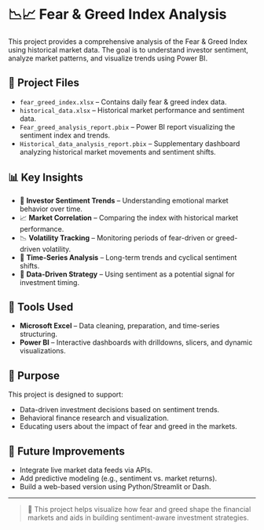 # 📉📈 Fear & Greed Index Analysis

This project provides a comprehensive analysis of the Fear & Greed Index using historical market data. The goal is to understand investor sentiment, analyze market patterns, and visualize trends using Power BI.

## 📁 Project Files

- `fear_greed_index.xlsx` – Contains daily fear & greed index data.
- `historical_data.xlsx` – Historical market performance and sentiment data.
- `Fear_greed_analysis_report.pbix` – Power BI report visualizing the sentiment index and trends.
- `Historical_data_analysis_report.pbix` – Supplementary dashboard analyzing historical market movements and sentiment shifts.

## 📊 Key Insights

- 📌 **Investor Sentiment Trends** – Understanding emotional market behavior over time.
- 📈 **Market Correlation** – Comparing the index with historical market performance.
- 📉 **Volatility Tracking** – Monitoring periods of fear-driven or greed-driven volatility.
- 📅 **Time-Series Analysis** – Long-term trends and cyclical sentiment shifts.
- 🧠 **Data-Driven Strategy** – Using sentiment as a potential signal for investment timing.

## 🧰 Tools Used

- **Microsoft Excel** – Data cleaning, preparation, and time-series structuring.
- **Power BI** – Interactive dashboards with drilldowns, slicers, and dynamic visualizations.

## 🎯 Purpose

This project is designed to support:

- Data-driven investment decisions based on sentiment trends.
- Behavioral finance research and visualization.
- Educating users about the impact of fear and greed in the markets.

## 🚀 Future Improvements

- Integrate live market data feeds via APIs.
- Add predictive modeling (e.g., sentiment vs. market returns).
- Build a web-based version using Python/Streamlit or Dash.

---

> 📌 This project helps visualize how fear and greed shape the financial markets and aids in building sentiment-aware investment strategies.
